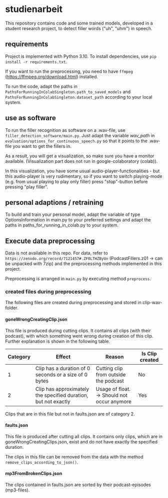 # studienarbeit
This repository contains code and some trained models, developed 
in a student research project, to detect filler words ("uh", "uhm") 
in speech. 

## requirements
Project is implemented with Python 3.10. To install dependencies, use 
`pip install -r requirements.txt`. 

If you want to run the preprocessing, you need to have 
`ffmpeg` (https://ffmpeg.org/download.html) installed. 

To run the code, adapt the paths in 
`PathsForRunningInColabSingleton.path_to_saved_models` and 
`PathsForRunningInColabSingleton.dataset_path` according to your local system. 


## use as software
To run the filler recognition as software on a .wav-file, use 
`filler_detection_software/main.py`. Just adapt the variable *wav_path* in 
`evaluation/options_for_continuous_speech.py` so that it points to the .wav-file 
you want to get the fillers in. 

As a result, you will get a visualization, so make sure you have a 
monitor available. (Visualization part does not run in 
google-colaboratory (colab)). 

In this visualization, you have some usual audio-player-functionalities - 
but this audio-player is very rudimentary, so if you want to switch 
playing-mode (e.g. from usual playing to play only filler) press 
"stop"-button before pressing "play filler". 

## personal adaptions / retraining
To build and train your personal model, adapt the variable of type 
OptionsInformation in main.py to your preferred settings and 
adapt the paths in paths_for_running_in_colab.py to your system. 

## Execute data preprocessing

Data is not available in this repo. For data, refer to 
`https://zenodo.org/record/7121457#.ZF0LTHZByUn` (PodcastFillers.z01 -> can be unpacked 
with 7zip) and the preprocessing methods implemented in this project. 

Preprocessing is arranged in `main.py` by executing method `preprocess`. 

### created files during preprocessing

The following files are created during preprocessing and stored in clip-wav-folder. 

#### goneWrongCreatingClip.json

This file is produced during cutting clips.
It contains all clips (with their podcast), with which something went wrong during 
creation of this clip. Further explanation is shown in the following table. 


| Category | Effect                                                         | Reason                                      | Is Clip created |
|----------|----------------------------------------------------------------|---------------------------------------------|-----------------|
| 1        | Clip has a duration of 0 seconds or a size of 0 bytes          | Cutting clip from outside the podcast       | No              |
| 2        | Clip has approximately the specified duration, but not exactly | Usage of float. -> Should not occur anymore | Yes             |

Clips that are in this file but not in faults.json are of category 2. 


#### faults.json

This file is produced after cutting all clips. It contains only clips, which are in 
goneWrongCreatingClips.json, exist and do not have exactly the specified duration. 

The clips in this file can be removed from the data with the method 
`remove_clips_according_to_json()`. 

#### mp3FromBrokenClips.json

The clips contained in faults.json are sorted by their podcast-episodes (mp3-files). 

